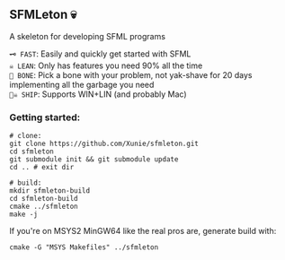 ## SFMLeton 💀
A skeleton for developing SFML programs

`🗝️ FAST`: Easily and quickly get started with SFML <br/>
`☠️ LEAN`: Only has features you need 90% all the time <br/>
`🦴 BONE`: Pick a bone with your problem, not yak-shave for 20 days implementing all the garbage you need <br/>
`🏴‍☠️ SHIP`: Supports WIN+LIN (and probably Mac) <br/>

### Getting started:
```
# clone:
git clone https://github.com/Xunie/sfmleton.git
cd sfmleton
git submodule init && git submodule update
cd .. # exit dir

# build:
mkdir sfmleton-build
cd sfmleton-build
cmake ../sfmleton
make -j
```

If you're on MSYS2 MinGW64 like the real pros are, generate build with:
```
cmake -G "MSYS Makefiles" ../sfmleton
````
